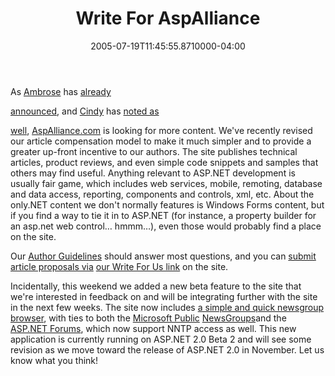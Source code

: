 ﻿---
title: Write For AspAlliance
date: "2005-07-19T11:45:55.8710000-04:00"
description: As Ambrose has already announced, and Cindy has noted as well,
featuredImage: /img/default-post-image.jpg
---

As [Ambrose](http://dotnettemplar.net/) has [already](http://dotnettemplar.net/PermaLink,guid,4a773953-3a83-4d60-9886-b3e276f1d65c.aspx)

[announced](http://dotnettemplar.net/PermaLink,guid,4a773953-3a83-4d60-9886-b3e276f1d65c.aspx), and [Cindy](http://brucato.us/BLOGS/cindy) has [noted as](http://brucato.us/BLOGS/cindy/archive/2005/07/14/616.aspx)

[well](http://brucato.us/BLOGS/cindy/archive/2005/07/14/616.aspx), [AspAlliance.com](http://aspalliance.com/) is looking for more content. We've recently revised our article compensation model to make it much simpler and to provide a greater up-front incentive to our authors. The site publishes technical articles, product reviews, and even simple code snippets and samples that others may find useful. Anything relevant to ASP.NET development is usually fair game, which includes web services, mobile, remoting, database and data access, reporting, components and controls, xml, etc. About the only.NET content we don't normally features is Windows Forms content, but if you find a way to tie it in to ASP.NET (for instance, a property builder for an asp.net web control… hmmm…), even those would probably find a place on the site.

Our [Author Guidelines](http://aspalliance.com/guidelines.aspx) should answer most questions, and you can [submit article proposals via](http://aspalliance.com/submitArticle.aspx) [our Write For Us link](http://aspalliance.com/submitArticle.aspx) on the site.

Incidentally, this weekend we added a new beta feature to the site that we're interested in feedback on and will be integrating further with the site in the next few weeks. The site now includes [a simple and quick newsgroup](http://beta.aspalliance.com/groups) [browser](http://beta.aspalliance.com/groups), with ties to both the [Microsoft Public](http://beta.aspalliance.com/groups/Default.aspx?s=1) [NewsGroups](http://beta.aspalliance.com/groups/Default.aspx?s=1)and the [ASP.NET Forums](http://beta.aspalliance.com/groups/Default.aspx?s=2), which now support NNTP access as well. This new application is currently running on ASP.NET 2.0 Beta 2 and will see some revision as we move toward the release of ASP.NET 2.0 in November. Let us know what you think!

